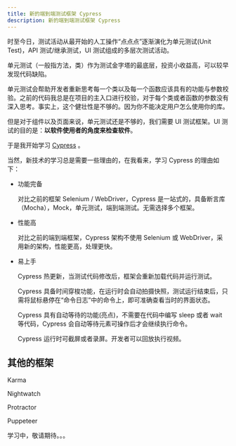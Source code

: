 ```yaml
---
title: 新的端到端测试框架 Cypress
description: 新的端到端测试框架 Cypress
---
```


时至今日，测试活动从最开始的人工操作“点点点”逐渐演化为单元测试(Unit Test)，API 测试/继承测试，UI 测试组成的多层次测试活动。

单元测试（一般指方法，类）作为测试金字塔的最底层，投资小收益高，可以较早发现代码缺陷。

单元测试会帮助开发者重新思考每一个类以及每一个函数应该具有的功能与参数校验。之前的代码我总是在项目的主入口进行校验，对于每个类或者函数的参数没有深入思考。事实上，这个健壮性是不够的。因为你不能决定用户怎么使用你的库。

但是对于组件以及页面来说，单元测试还是不够的，我们需要 UI 测试框架。UI 测试的目的是：**以软件使用者的角度来检查软件**。

于是我开始学习 [Cypress](https://www.cypress.io/) 。

当然，新技术的学习总是需要一些理由的，在我看来，学习 Cypress 的理由如下：

- 功能完备

  对比之前的框架 Selenium / WebDriver，Cypress 是一站式的，具备断言库（Mocha），Mock，单元测试，端到端测试。无需选择多个框架。

- 性能高
  
  对比之前的端到端框架，Cypress 架构不使用 Selenium 或 WebDriver，采用新的架构，性能更高，处理更快。
 
- 易上手

  Cypress 热更新，当测试代码修改后，框架会重新加载代码并运行测试。

  Cypress 具备时间穿梭功能，在运行时会自动拍摄快照，测试运行结束后，只需将鼠标悬停在“命令日志”中的命令上，即可准确查看当时的界面状态。
  
  Cypress 具有自动等待的功能(亮点)，不需要在代码中编写 sleep 或者 wait 等代码，Cypress 会自动等待元素可操作后才会继续执行命令。

  Cypress 运行时可截屏或者录屏。开发者可以回放执行视频。


## 其他的框架

Karma

Nightwatch

Protractor

Puppeteer




学习中，敬请期待。。。


<div style="display: none">
赛普拉斯执行速度有待商榷

https://blog.checklyhq.com/cypress-vs-selenium-vs-playwright-vs-puppeteer-speed-comparison/
</div>